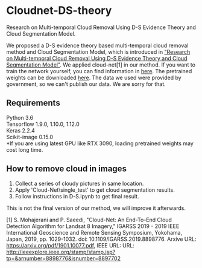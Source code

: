 # Cloudnet-DS-theory
Research on Multi-temporal Cloud Removal Using D-S Evidence Theory and Cloud Segmentation Model.


We proposed a D-S evidence theory based multi-temporal cloud removal method and Cloud Segmentation Model, which is introduced in ["Research on Multi-temporal Cloud Removal Using D-S Evidence Theory and Cloud Segmentation Model"](https://link.springer.com/chapter/10.1007/978-3-031-20497-5_14). We applied cloud-net[1] in our method. If you want to train the network yourself, you can find information in [here](https://github.com/SorourMo/Cloud-Net-A-semantic-segmentation-CNN-for-cloud-detection/tree/6c30ad6482847c855337baa5f17c24adaf5e5cda). The pretrained weights can be downloaded [here](https://vault.sfu.ca/index.php/s/2Xk6ZRbwfnjrOtu). The data we used were provided by government, so we can't publish our data. We are sorry for that.

## Requirements
Python 3.6<br>
Tensorflow 1.9.0, 1.10.0, 1.12.0<br>
Keras 2.2.4<br>
Scikit-image 0.15.0<br>
*If you are using latest GPU like RTX 3090, loading pretrained weights may cost long time. <br>

## How to remove cloud in images
1. Collect a series of cloudy pictures in same location.
2. Apply 'Cloud-Net\single_test' to get cloud segmentation results.
3. Follow instructions in D-S.ipynb to get final result.

This is not the final version of our method, we will improve it afterwards.

[1] S. Mohajerani and P. Saeedi, "Cloud-Net: An End-To-End Cloud Detection Algorithm for Landsat 8 Imagery," IGARSS 2019 - 2019 IEEE International Geoscience and Remote Sensing Symposium, Yokohama, Japan, 2019, pp. 1029-1032. doi: 10.1109/IGARSS.2019.8898776. Arxive URL: https://arxiv.org/pdf/1901.10077.pdf, IEEE URL: URL: http://ieeexplore.ieee.org/stamp/stamp.jsp?tp=&arnumber=8898776&isnumber=8897702

